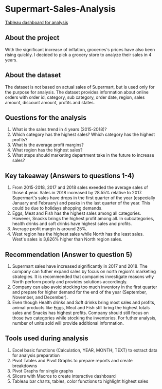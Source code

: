 # Supermart-Sales-Analysis
[Tableau dashboard for analysis](https://public.tableau.com/app/profile/hannah.pham.analysis/viz/SupermartGrocerySales_16739374564640/Dashboard1)

## About the project
With the significant increase of inflation, groceries's prices have also been rising quickly. I decided to pick a grocery store to analyze their sales in 4 years. 

## About the dataset
The dataset is not based on actual sales of Supermart, but is used only for the purpose for analysis. 
The dataset provides information about online orders with order id, category, sub category, order date, region, sales amount, discount amount, profits and states. 

## Questions for the analysis
1. What is the sales trend in 4 years (2015-2018)?
2. Which category has the highest sales? Which category has the highest profits?
3. What is the average profit margins?
4. What region has the highest sales?
5. What steps should marketing department take in the future to increase sales?

## Key takeaway (Answers to questions 1-4)
1. From 2015-2018, 2017 and 2018 sales exeeded the average sales of those 4 year. Sales in 2018 increased by 28.55% relative to 2017. Supermart's sales have drops in the first quarter of the year (especially January and February) and peaks in the last quarter of the year. This could be due to holidays shopping demands. 
2. Eggs, Meat and Fish has the highest sales among all categories. However, Snacks brings the highest profit among all. In subcategories, health drinks and soft drinks have highest sales and profits. 
3. Average profit margin is around 25%. 
4. West region has the highest sales while North has the least sales. West's sales is 3,826% higher than North region sales. 

## Recommendation (Answer to question 5)
1. Supermart sales have increased significantly in 2017 and 2018. The company can futher expand sales by focus on north region's marketing strategies. It is recommended that companies investigate reasons why North perform poorly and provides solutions accordingly. 
2. Company can also avoid stocking too much inventory in the first quarter and prepare for higher demand for the end of the year (September, November, and December).
3. Even though Health drinks and Soft drinks bring most sales and profits, animal products like Eggs, Meat and Fish still bring the highest totals sales and Snacks has highest profits. Company should still focus on those two categories while stocking the inventories. For futher analysis, number of units sold will provide additional information. 

## Tools used during analysis
1. Excel basic functions (Calculation, YEAR, MONTH, TEXT) to extract data for analysis preparation
2. Pivot Tables and Pivot Graphs to prepare reports and create breakdowns
3. Pivot Graphs for single graphs
4. Slicers with Macros to create interactive dashboard
5. Tableau bar charts, tables, color functions to highlight highest sales

